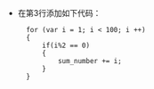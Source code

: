 - 在第3行添加如下代码：

    	for (var i = 1; i < 100; i ++)
    	{
        	if(i%2 == 0)
        	{
            	sum_number += i;
        	}
    	}